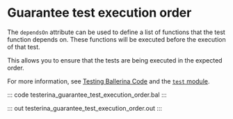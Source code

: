 # Guarantee test execution order

The `dependsOn` attribute can be used to define a list of functions that the test function depends on. These functions will be executed before the execution of that test.

This allows you to ensure that the tests are being executed in the expected order.

For more information, see [Testing Ballerina Code](https://ballerina.io/learn/test-ballerina-code/test-a-simple-function/) and the [`test` module](https://lib.ballerina.io/ballerina/test/latest/).

::: code testerina_guarantee_test_execution_order.bal :::

::: out testerina_guarantee_test_execution_order.out :::
